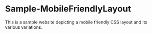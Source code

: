 # Sample-MobileFriendlyLayout
This is a sample website depicting a mobile friendly CSS layout and its various variations.
